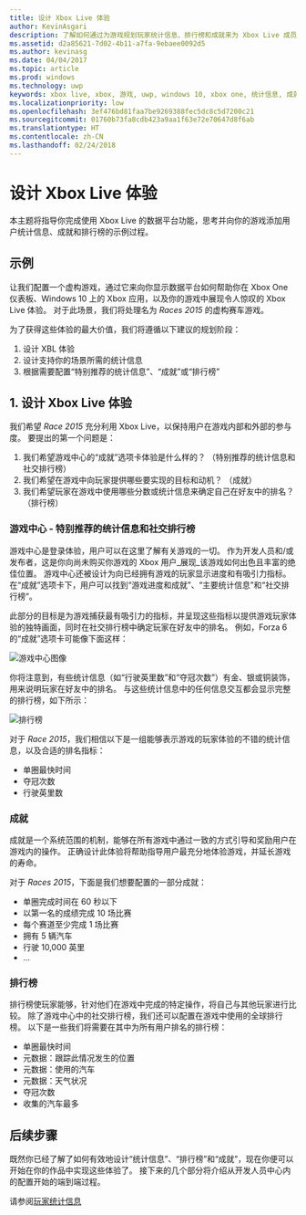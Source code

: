 ```yaml
---
title: 设计 Xbox Live 体验
author: KevinAsgari
description: 了解如何通过为游戏规划玩家统计信息、排行榜和成就来为 Xbox Live 成员设计出色的体验。
ms.assetid: d2a85621-7d02-4b11-a7fa-9ebaee0092d5
ms.author: kevinasg
ms.date: 04/04/2017
ms.topic: article
ms.prod: windows
ms.technology: uwp
keywords: xbox live, xbox, 游戏, uwp, windows 10, xbox one, 统计信息, 成就, 排行榜, 设计
ms.localizationpriority: low
ms.openlocfilehash: 3ef476bd81faa7be9269388fec5dc8c5d7200c21
ms.sourcegitcommit: 01760b73fa8cdb423a9aa1f63e72e70647d8f6ab
ms.translationtype: HT
ms.contentlocale: zh-CN
ms.lasthandoff: 02/24/2018
---
```

# <a name="designing-xbox-live-experiences"></a>设计 Xbox Live 体验

本主题将指导你完成使用 Xbox Live 的数据平台功能，思考并向你的游戏添加用户统计信息、成就和排行榜的示例过程。

## <a name="example"></a>示例
让我们配置一个虚构游戏，通过它来向你显示数据平台如何帮助你在 Xbox One 仪表板、Windows 10 上的 Xbox 应用，以及你的游戏中展现令人惊叹的 Xbox Live 体验。 对于此场景，我们将处理名为 _Races 2015_ 的虚构赛车游戏。

为了获得这些体验的最大价值，我们将遵循以下建议的规划阶段：
1. 设计 XBL 体验
2. 设计支持你的场景所需的统计信息
3. 根据需要配置“特别推荐的统计信息”、“成就”或“排行榜”


## <a name="1-design-your-xbox-live-experiences"></a>1. 设计 Xbox Live 体验
我们希望 _Race 2015_ 充分利用 Xbox Live，以保持用户在游戏内部和外部的参与度。 要提出的第一个问题是：

1. 我们希望游戏中心的“成就”选项卡体验是什么样的？ （特别推荐的统计信息和社交排行榜）
2. 我们希望在游戏中向玩家提供哪些要实现的目标和动机？ （成就）
3. 我们希望玩家在游戏中使用哪些分数或统计信息来确定自己在好友中的排名？ （排行榜）


### <a name="gamehubs---featured-statistics-and-social-leaderboards"></a>游戏中心 - 特别推荐的统计信息和社交排行榜
游戏中心是登录体验，用户可以在这里了解有关游戏的一切。 作为开发人员和/或发布者，这是你向尚未购买你游戏的 Xbox 用户_展现_该游戏如何出色且丰富的绝佳位置。 游戏中心还被设计为向已经拥有游戏的玩家显示进度和有吸引力指标。 在“成就”选项卡下，用户可以找到“游戏进度和成就”、“主要统计信息”和“社交排行榜”。

此部分的目标是为游戏捕获最有吸引力的指标，并呈现这些指标以提供游戏玩家体验的独特画面，同时在社交排行榜中确定玩家在好友中的排名。 例如，Forza 6 的“成就”选项卡可能像下面这样：

![游戏中心图像](../images/omega/forza_gamehub.png)


你将注意到，有些统计信息（如“行驶英里数”和“夺冠次数”）有金、银或铜装饰，用来说明玩家在好友中的排名。 与这些统计信息中的任何信息交互都会显示完整的排行榜，如下所示：

![排行榜](../images/omega/progress_gamehub_lb.png)

 对于 _Race 2015_，我们相信以下是一组能够表示游戏的玩家体验的不错的统计信息，以及合适的排名指标：
 * 单圈最快时间
 * 夺冠次数
 * 行驶英里数


### <a name="achievements"></a>成就
成就是一个系统范围的机制，能够在所有游戏中通过一致的方式引导和奖励用户在游戏内的操作。 正确设计此体验将帮助指导用户最充分地体验游戏，并延长游戏的寿命。

对于 _Races 2015_，下面是我们想要配置的一部分成就：
* 单圈完成时间在 60 秒以下
* 以第一名的成绩完成 10 场比赛
* 每个赛道至少完成 1 场比赛
* 拥有 5 辆汽车
* 行驶 10,000 英里
* ...


###  <a name="leaderboards"></a>排行榜
排行榜使玩家能够，针对他们在游戏中完成的特定操作，将自己与其他玩家进行比较。 除了游戏中心中的社交排行榜，我们还可以配置在游戏中使用的全球排行榜。 以下是一些我们将需要在其中为所有用户排名的排行榜：

* 单圈最快时间
 * 元数据：跟踪此情况发生的位置
 * 元数据：使用的汽车
 * 元数据：天气状况
* 夺冠次数
* 收集的汽车最多

## <a name="next-steps"></a>后续步骤
既然你已经了解了如何有效地设计“统计信息”、“排行榜”和“成就”，现在你便可以开始在你的作品中实现这些体验了。  接下来的几个部分将介绍从开发人员中心内的配置开始的端到端过程。

请参阅[玩家统计信息](../leaderboards-and-stats-2017/player-stats.md)
